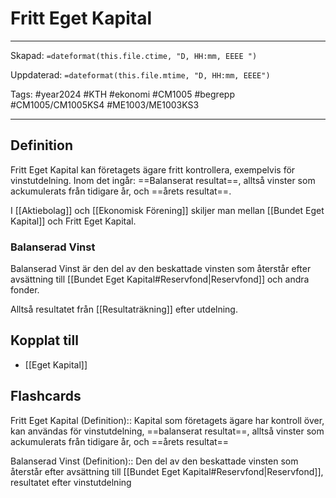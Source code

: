 # Fritt Eget Kapital

---
Skapad: `=dateformat(this.file.ctime, "D, HH:mm, EEEE ")`

Uppdaterad: `=dateformat(this.file.mtime, "D, HH:mm, EEEE")`

Tags: #year2024 #KTH #ekonomi #CM1005 #begrepp #CM1005/CM1005KS4 #ME1003/ME1003KS3

---

## Definition

Fritt Eget Kapital kan företagets ägare fritt kontrollera, exempelvis för vinstutdelning. Inom det ingår: ==Balanserat resultat==, alltså vinster som ackumulerats från tidigare år, och ==årets resultat==.

I [[Aktiebolag]] och [[Ekonomisk Förening]] skiljer man mellan [[Bundet Eget Kapital]] och Fritt Eget Kapital.

### Balanserad Vinst

Balanserad Vinst är den del av den beskattade vinsten som återstår efter avsättning till [[Bundet Eget Kapital#Reservfond|Reservfond]] och andra fonder.

Alltså resultatet från [[Resultaträkning]] efter utdelning.

## Kopplat till

- [[Eget Kapital]]

## Flashcards

Fritt Eget Kapital (Definition):: Kapital som företagets ägare har kontroll över, kan användas för vinstutdelning, ==balanserat resultat==, alltså vinster som ackumulerats från tidigare år, och ==årets resultat==
<!--SR:!2024-04-27,63,310!2024-03-18,13,296-->

Balanserad Vinst (Definition):: Den del av den beskattade vinsten som återstår efter avsättning till [[Bundet Eget Kapital#Reservfond|Reservfond]], resultatet efter vinstutdelning
<!--SR:!2024-03-12,7,259!2024-03-18,13,279-->

